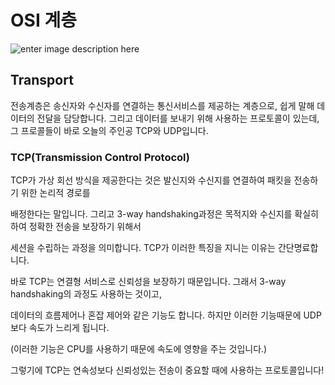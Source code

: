 # OSI 계층

![enter image description here](https://t1.daumcdn.net/cfile/tistory/99F6363359FDDC9E1F)


## Transport
전송계층은 송신자와 수신자를 연결하는 통신서비스를 제공하는 계층으로, 쉽게 말해 데이터의 전달을 담당합니다. 그리고 데이터를 보내기 위해 사용하는 프로토콜이 있는데, 그 프로콜들이 바로 오늘의 주인공 TCP와 UDP입니다.

### TCP(Transmission Control Protocol)

TCP가 가상 회선 방식을 제공한다는 것은 발신지와 수신지를 연결하여 패킷을 전송하기 위한 논리적 경로를

배정한다는 말입니다. 그리고 3-way handshaking과정은 목적지와 수신지를 확실히 하여 정확한 전송을 보장하기 위해서

세션을 수립하는 과정을 의미합니다. TCP가 이러한 특징을 지니는 이유는 간단명료합니다.

바로 TCP는 연결형 서비스로 신뢰성을 보장하기 때문입니다. 그래서 3-way handshaking의 과정도 사용하는 것이고,

데이터의 흐름제어나 혼잡 제어와 같은 기능도 합니다. 하지만 이러한 기능때문에 UDP보다 속도가 느리게 됩니다.

(이러한 기능은 CPU를 사용하기 때문에 속도에 영향을 주는 것입니다.)

그렇기에  TCP는 연속성보다 신뢰성있는 전송이 중요할 때에 사용하는 프로토콜입니다!
<!--stackedit_data:
eyJoaXN0b3J5IjpbMTE1MTYxNDk5NSwxNzY4MTQ0NDYzXX0=
-->